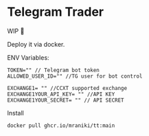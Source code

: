 # Telegram Trader
WIP 🚧

Deploy it via docker. 

ENV Variables:

    TOKEN="" // Telegram bot token
    ALLOWED_USER_ID="" //TG user for bot control
    
    EXCHANGE1= "" //CCXT supported exchange
    EXCHANGE1YOUR_API_KEY= "" //API KEY
    EXCHANGE1YOUR_SECRET= "" // API SECRET

Install

    docker pull ghcr.io/mraniki/tt:main
